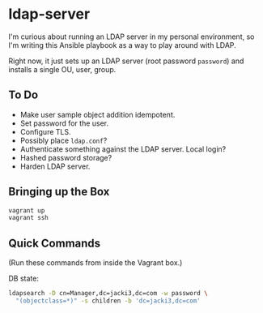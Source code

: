 # ldap-server

I'm curious about running an LDAP server in my personal
environment, so I'm writing this Ansible playbook as a way to
play around with LDAP.

Right now, it just sets up an LDAP server (root password `password`)
and installs a single OU, user, group.


## To Do

- Make user sample object addition idempotent.
- Set password for the user.
- Configure TLS.
- Possibly place `ldap.conf`?
- Authenticate something against the LDAP server.
  Local login?
- Hashed password storage?
- Harden LDAP server.


## Bringing up the Box

```bash
vagrant up
vagrant ssh
```

## Quick Commands

(Run these commands from inside the Vagrant box.)

DB state:

```bash
ldapsearch -D cn=Manager,dc=jacki3,dc=com -w password \
  "(objectclass=*)" -s children -b 'dc=jacki3,dc=com'
```
